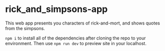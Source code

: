 # rick_and_simpsons-app
This web app presents you characters of rick-and-mort, and shows quotes from the simpsons.

`npm i` to install all of the dependencies after cloning the repo to your environment. 
Then use `npm run dev` to preview site in your localhost.